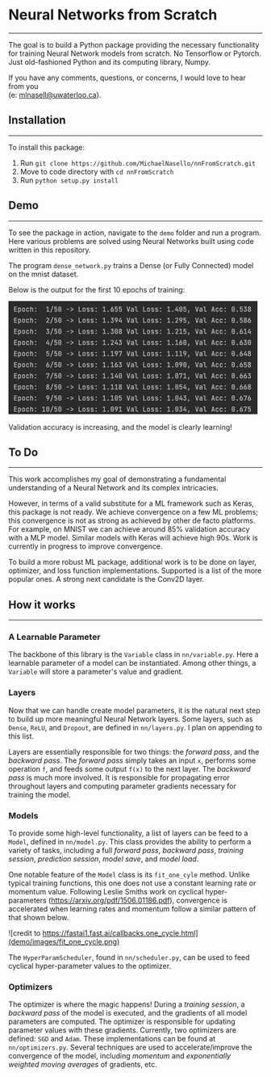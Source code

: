 # Neural Networks from Scratch
***

The goal is to build a Python package providing the necessary functionality for 
training Neural Network models from scratch. No Tensorflow or Pytorch. Just 
old-fashioned Python and its computing library, Numpy.

If you have any comments, questions, or concerns, I would love to hear from you \
(e: mlnasell@uwaterloo.ca).

## Installation
***
To install this package:
1. Run `git clone https://github.com/MichaelNasello/nnFromScratch.git`
2. Move to code directory with `cd nnFromScratch`
3. Run `python setup.py install`

## Demo
***
To see the package in action, navigate to the `demo` folder and run a program. 
Here various problems are solved using Neural Networks built using code written in this
repository. 

The program `dense_network.py` trains a Dense (or Fully Connected) model on the mnist 
dataset. 

Below is the output for the first 10 epochs of training:

![](demo/images/dense_network_train_output.png)

Validation accuracy is increasing, and the model is clearly learning!

## To Do
***

This work accomplishes my goal of demonstrating a fundamental understanding of a Neural 
Network and its complex intricacies.

However, in terms of a valid substitute for a ML framework such as Keras, this package is 
not ready. We achieve convergence on a few ML problems; this convergence is not as strong
as achieved by other de facto platforms. For example, on MNIST we can achieve around 
85% validation accuracy with a MLP model. Similar models with Keras will achieve high 90s. 
Work is currently in progress to improve convergence.

To build a more robust ML package, additional work is to be done on layer, optimizer, and
loss function implementations. Supported is a list of the more popular ones. A strong next
candidate is the Conv2D layer.

## How it works
***

### A Learnable Parameter 
The backbone of this library is the `Variable` class in `nn/variable.py`. Here a 
learnable parameter of a model can be instantiated. Among other things, a `Variable`
will store a parameter's value and gradient.

### Layers
Now that we can handle create model parameters, it is the natural next step to build 
up more meaningful Neural Network layers. Some layers, such as `Dense`, `ReLU`,
and `Dropout`, are defined in `nn/layers.py`. I plan on appending to this list.

Layers are essentially responsible for two things: the *forward pass*, and the *backward
pass*. The *forward pass* simply takes an input `x`, performs some operation `f`, and 
feeds some output `f(x)` to the next layer. The *backward pass* is much more involved.
It is responsible for propagating error throughout layers and computing parameter gradients
necessary for training the model.

### Models
To provide some high-level functionality, a list of layers can be feed to a `Model`, 
defined in `nn/model.py`. This class provides the ability to perform a variety of tasks,
including a full *forward pass*, *backward pass*, *training session*, *prediction session*, 
*model save*, and *model load*.

One notable feature of the `Model` class is its `fit_one_cyle` method. Unlike typical training
functions, this one does not use a constant learning rate or momentum value. Following Leslie
Smiths work on cyclical hyper-parameters (https://arxiv.org/pdf/1506.01186.pdf), convergence is
accelerated when learning rates and momentum follow a similar pattern of that shown below.

![credit to https://fastai1.fast.ai/callbacks.one_cycle.html](demo/images/fit_one_cycle.png)

The `HyperParamScheduler`, found in `nn/scheduler.py`, can be used to feed cyclical 
hyper-parameter values to the optimizer.

### Optimizers
The optimizer is where the magic happens! During a *training session*, a *backward pass* of the
model is executed, and the gradients of all model parameters are computed. The optimizer is 
responsible for updating parameter values with these gradients. Currently, two optimizers are
defined: `SGD` and `Adam`. These implementations can be found at `nn/optimizers.py`. Several 
techniques are used to accelerate/improve the convergence of the model, including *momentum* and 
*exponentially weighted moving averages* of gradients, etc.
